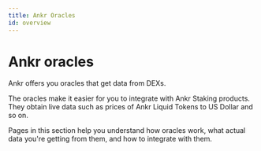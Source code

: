```yaml
---
title: Ankr Oracles
id: overview
---
```


# Ankr oracles
Ankr offers you oracles that get data from DEXs.

The oracles make it easier for you to integrate with Ankr Staking products. They obtain live data such as prices of Ankr Liquid Tokens to US Dollar and so on.

Pages in this section help you understand how oracles work, what actual data you're getting from them, and how to integrate with them.